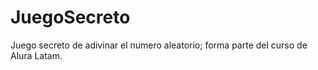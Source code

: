 # JuegoSecreto
Juego secreto de adivinar el numero aleatorio; forma parte del curso de Alura Latam. 
